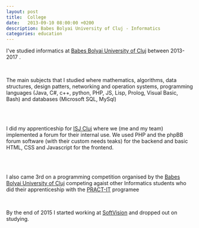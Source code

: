 ```yaml
---
layout: post
title:  College
date:   2013-09-10 08:00:00 +0200
description: Babes Bolyai University of Cluj - Informatics
categories: education
---
```


I've studied informatics at [Babes Bolyai University of Cluj][ubb] between 2013-2017 .

<br />

The main subjects that I studied where mathematics, algorithms, data structures, design patters, networking and operation systems, programming languages (Java, C#, c++, python, PHP, JS, Lisp, Prolog, Visual Basic, Bash) and databases (Microsoft SQL, MySql)

<br />
<br />

I did my apprenticeship for [ISJ Cluj][isj] where we (me and my team) implemented a forum for their internal use.
We used PHP and the phpBB forum software (with their custom needs teaks) for the backend and basic HTML, CSS and Javascript for the frontend.

<br />
<br />

I also came 3rd on a programming competition organised by the [Babes Bolyai University of Cluj][ubb] competing agaist other Informatics students who did their apprenticeship with the [PRACT-IT][pract-it] programee

<br />

By the end of 2015 I started working at [SoftVision][sv] and dropped out on studying.

[ubb]: http://www.cs.ubbcluj.ro/
[isj]: https://www.isjcj.ro/
[pract-it]: https://econ.ubbcluj.ro/stire.php?id=197/
[sv]: https://www.softvision.com/

